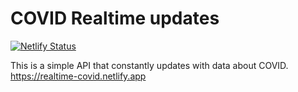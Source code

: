 # COVID Realtime updates

[![Netlify Status](https://api.netlify.com/api/v1/badges/9f7768fe-132b-4ce9-a2a4-2c8b196a7a6f/deploy-status)](https://app.netlify.com/sites/sad-lichterman-316526/deploys)

This is a simple API that constantly updates with data about COVID.
https://realtime-covid.netlify.app
